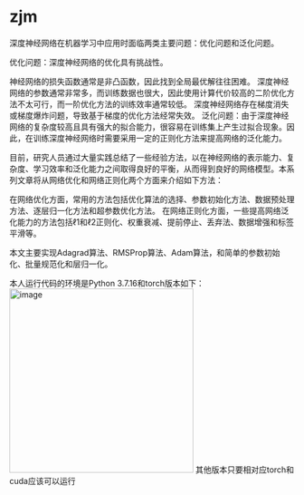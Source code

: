 # zjm
深度神经网络在机器学习中应用时面临两类主要问题：优化问题和泛化问题。

优化问题：深度神经网络的优化具有挑战性。

神经网络的损失函数通常是非凸函数，因此找到全局最优解往往困难。
深度神经网络的参数通常非常多，而训练数据也很大，因此使用计算代价较高的二阶优化方法不太可行，而一阶优化方法的训练效率通常较低。
深度神经网络存在梯度消失或梯度爆炸问题，导致基于梯度的优化方法经常失效。
泛化问题：由于深度神经网络的复杂度较高且具有强大的拟合能力，很容易在训练集上产生过拟合现象。因此，在训练深度神经网络时需要采用一定的正则化方法来提高网络的泛化能力。

目前，研究人员通过大量实践总结了一些经验方法，以在神经网络的表示能力、复杂度、学习效率和泛化能力之间取得良好的平衡，从而得到良好的网络模型。本系列文章将从网络优化和网络正则化两个方面来介绍如下方法：

在网络优化方面，常用的方法包括优化算法的选择、参数初始化方法、数据预处理方法、逐层归一化方法和超参数优化方法。
在网络正则化方面，一些提高网络泛化能力的方法包括ℓ1和ℓ2正则化、权重衰减、提前停止、丢弃法、数据增强和标签平滑等。


本文主要实现Adagrad算法、RMSProp算法、Adam算法，和简单的参数初始化、批量规范化和层归一化。

本人运行代码的环境是Python 3.7.16和torch版本如下：<img width="325" alt="image" src="https://github.com/Ksiiii/zjm/assets/139730257/f7972ca5-f5f3-4cc1-a8e1-cda8945f5a75">
其他版本只要相对应torch和cuda应该可以运行
